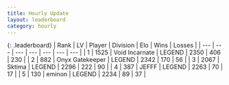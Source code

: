 ```yaml
---
title: Hourly Update
layout: leaderboard
category: hourly
---
```


{: .leaderboard}
| Rank | LV | Player | Division | Elo | Wins | Losses |
| --- | --- | --- | --- | --- | --- | --- |
| <span data-change="0">1</span> | 1525 | <span title="ID: 366840">Void Incarnate</span> | LEGEND | <span data-change="4">2350</span> | <span data-change="1">406</span> | <span data-change="0">230</span> |
| <span data-change="0">2</span> | 882 | <span title="ID: 402846">Onyx Gatekeeper</span> | LEGEND | <span data-change="0">2342</span> | <span data-change="0">170</span> | <span data-change="0">56</span> |
| <span data-change="0">3</span> | 2067 | <span title="ID: 353063">Sktima</span> | LEGEND | <span data-change="0">2296</span> | <span data-change="0">222</span> | <span data-change="0">90</span> |
| <span data-change="0">4</span> | 387 | <span title="ID: 488585">JEFFF</span> | LEGEND | <span data-change="5">2263</span> | <span data-change="1">70</span> | <span data-change="0">17</span> |
| <span data-change="0">5</span> | 130 | <span title="ID: 282716">eminon</span> | LEGEND | <span data-change="0">2234</span> | <span data-change="0">89</span> | <span data-change="0">37</span> |